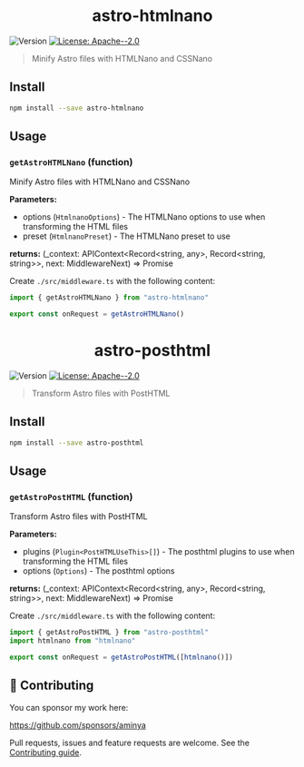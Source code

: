 <h1 align="center">astro-htmlnano</h1>
<p>
  <img alt="Version" src="https://img.shields.io/badge/version-1.0.0-blue.svg?cacheSeconds=2592000" />
  <a href="#" target="_blank">
    <img alt="License: Apache--2.0" src="https://img.shields.io/badge/License-Apache--2.0-yellow.svg" />
  </a>
</p>

> Minify Astro files with HTMLNano and CSSNano

## Install

```sh
npm install --save astro-htmlnano
```

## Usage

<!-- INSERT GENERATED DOCS START -->

### `getAstroHTMLNano` (function)

Minify Astro files with HTMLNano and CSSNano

**Parameters:**

- options (`HtmlnanoOptions`) - The HTMLNano options to use when transforming the HTML files
- preset (`HtmlnanoPreset`) - The HTMLNano preset to use

**returns:** (\_context: APIContext<Record<string, any>, Record<string, string>>, next: MiddlewareNext<Response>) => Promise<Response>

Create `./src/middleware.ts` with the following content:

```ts
import { getAstroHTMLNano } from "astro-htmlnano"

export const onRequest = getAstroHTMLNano()
```

<!-- INSERT GENERATED DOCS END -->

<h1 align="center">astro-posthtml</h1>
<p>
  <img alt="Version" src="https://img.shields.io/badge/version-1.0.0-blue.svg?cacheSeconds=2592000" />
  <a href="#" target="_blank">
    <img alt="License: Apache--2.0" src="https://img.shields.io/badge/License-Apache--2.0-yellow.svg" />
  </a>
</p>

> Transform Astro files with PostHTML

## Install

```sh
npm install --save astro-posthtml
```

## Usage

<!-- INSERT GENERATED DOCS START -->

### `getAstroPostHTML` (function)

Transform Astro files with PostHTML

**Parameters:**

- plugins (`Plugin<PostHTMLUseThis>[]`) - The posthtml plugins to use when transforming the HTML files
- options (`Options`) - The posthtml options

**returns:** (\_context: APIContext<Record<string, any>, Record<string, string>>, next: MiddlewareNext<Response>) => Promise<Response>

Create `./src/middleware.ts` with the following content:

```ts
import { getAstroPostHTML } from "astro-posthtml"
import htmlnano from "htmlnano"

export const onRequest = getAstroPostHTML([htmlnano()])
```

## 🤝 Contributing

You can sponsor my work here:

https://github.com/sponsors/aminya

Pull requests, issues and feature requests are welcome.
See the [Contributing guide](https://github.com/aminya/atro-plugins/blob/master/CONTRIBUTING.md).
